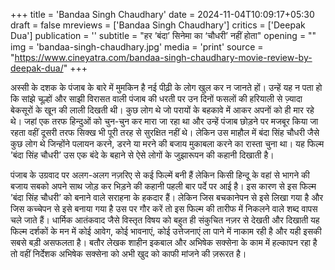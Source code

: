 +++
title = 'Bandaa Singh Chaudhary'
date = 2024-11-04T10:09:17+05:30
draft = false
mreviews = ['Bandaa Singh Chaudhary']
critics = ['Deepak Dua']
publication = ''
subtitle = "हर ’बंदा’ सिनेमा का ‘चौधरी’ नहीं होता"
opening = ""
img = 'bandaa-singh-chaudhary.jpg'
media = 'print'
source = "https://www.cineyatra.com/bandaa-singh-chaudhary-movie-review-by-deepak-dua/"
+++

अस्सी के दशक के पंजाब के बारे में मुमकिन है नई पीढ़ी के लोग खुल कर न जानते हों। उन्हें यह न पता हो कि सांझे चूल्हों और साझी विरासत वाली पंजाब की धरती पर उन दिनों फसलों की हरियाली से ज़्यादा बेकसूरों के खून की लाली दिखती थी। कुछ लोग थे जो परायों के बहकावे में आकर अपनों को ही मार रहे थे। जहां एक तरफ हिन्दुओं को चुन-चुन कर मारा जा रहा था और उन्हें पंजाब छोड़ने पर मजबूर किया जा रहता वहीं दूसरी तरफ सिक्ख भी पूरी तरह से सुरक्षित नहीं थे। लेकिन उस माहौल में बंदा सिंह चौधरी जैसे कुछ लोग थे जिन्होंने पलायन करने, डरने या मरने की बजाय मुकाबला करने का रास्ता चुना था। यह फिल्म ’बंदा सिंह चौधरी’ उस एक बंदे के बहाने से ऐसे लोगों के जुझारूपन की कहानी दिखाती है।

पंजाब के उग्रवाद पर अलग-अलग नज़रिए से कई फिल्में बनी हैं लेकिन किसी हिन्दू के वहां से भागने की बजाय सबको अपने साथ जोड़ कर भिड़ने की कहानी पहली बार पर्दे पर आई है। इस कारण से इस फिल्म ’बंदा सिंह चौधरी’ को बनाने वाले सराहना के हकदार हैं। लेकिन जिस बचकानेपन से इसे लिखा गया है और जिस कच्चेपन से इसे बनाया गया है उस पर गौर करें तो इस फिल्म की तारीफ में निकलने वाले शब्द वापस चले जाते हैं। धार्मिक आतंकवाद जैसे विस्तृत विषय को बहुत ही संकुचित नज़र से देखती और दिखाती यह फिल्म दर्शकों के मन में कोई आवेग, कोई भावनाएं, कोई उत्तेजनाएं ला पाने में नाकाम रही है और यही इसकी सबसे बड़ी असफलता है। बतौर लेखक शाहीन इकबाल और अभिषेक सक्सेना के काम में हल्कापन रहा है तो वहीं निर्देशक अभिषेक सक्सेना को अभी खुद को काफी मांजने की ज़रूरत है।
